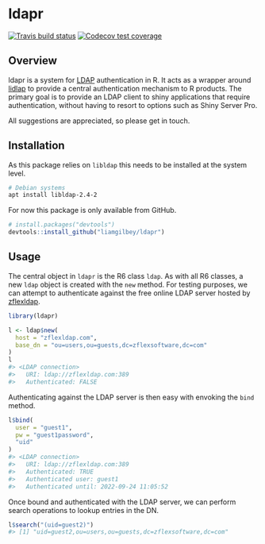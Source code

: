 
<!-- README.md is generated from README.Rmd. Please edit that file -->

# ldapr

<!-- badges: start -->

[![Travis build
status](https://travis-ci.org/liamgilbey/ldapr.svg?branch=master)](https://travis-ci.org/liamgilbey/ldapr)
[![Codecov test
coverage](https://codecov.io/gh/liamgilbey/ldapr/branch/master/graph/badge.svg)](https://codecov.io/gh/liamgilbey/ldapr?branch=master)
<!-- badges: end -->

## Overview

ldapr is a system for
[LDAP](https://en.wikipedia.org/wiki/Lightweight_Directory_Access_Protocol)
authentication in R. It acts as a wrapper around
[lidlap](https://www.openldap.org/software/man.cgi?query=ldap) to
provide a central authentication mechanism to R products. The primary
goal is to provide an LDAP client to shiny applications that require
authentication, without having to resort to options such as Shiny Server
Pro.

All suggestions are appreciated, so please get in touch.

## Installation

As this package relies on `libldap` this needs to be installed at the
system level.

``` sh
# Debian systems
apt install libldap-2.4-2
```

For now this package is only available from GitHub.

``` r
# install.packages("devtools")
devtools::install_github("liamgilbey/ldapr")
```

## Usage

The central object in `ldapr` is the R6 class `ldap`. As with all R6
classes, a new `ldap` object is created with the `new` method. For
testing purposes, we can attempt to authenticate against the free online
LDAP server hosted by
[zflexldap](https://www.zflexldapadministrator.com/index.php/blog/82-free-online-ldap).

``` r
library(ldapr)
```

``` r
l <- ldap$new(
  host = "zflexldap.com",
  base_dn = "ou=users,ou=guests,dc=zflexsoftware,dc=com"
)
l
#> <LDAP connection>
#>   URI: ldap://zflexldap.com:389
#>   Authenticated: FALSE
```

Authenticating against the LDAP server is then easy with envoking the
`bind` method.

``` r
l$bind(
  user = "guest1",
  pw = "guest1password",
  "uid"
)
#> <LDAP connection>
#>   URI: ldap://zflexldap.com:389
#>   Authenticated: TRUE
#>   Authenticated user: guest1
#>   Authenticated until: 2022-09-24 11:05:52
```

Once bound and authenticated with the LDAP server, we can perform search
operations to lookup entries in the DN.

``` r
l$search("(uid=guest2)")
#> [1] "uid=guest2,ou=users,ou=guests,dc=zflexsoftware,dc=com"
```
